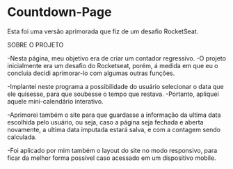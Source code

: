 # Countdown-Page
Esta foi uma versão aprimorada que fiz de um desafio RocketSeat.

SOBRE O PROJETO

-Nesta página, meu objetivo era de criar um contador regressivo.
-O projeto inicialmente era um desafio do Rocketseat, porém, á medida em que eu o concluia decidi aprimorar-lo com algumas outras funções.

-Implantei neste programa a possibilidade do usuário selecionar o data que ele quisesse, para que soubesse o tempo que restava.
-Portanto, apliquei aquele mini-calendário interativo.

-Aprimorei também o site para que guardasse a informação da ultima data escolhida pelo usuário, ou seja, caso a página seja fechada e aberta novamente, a ultima data imputada estará salva, e com a contagem sendo calculada.

-Foi aplicado por mim também o layout do site no modo responsivo, para ficar da melhor forma possível caso acessado em um dispositivo mobile.
